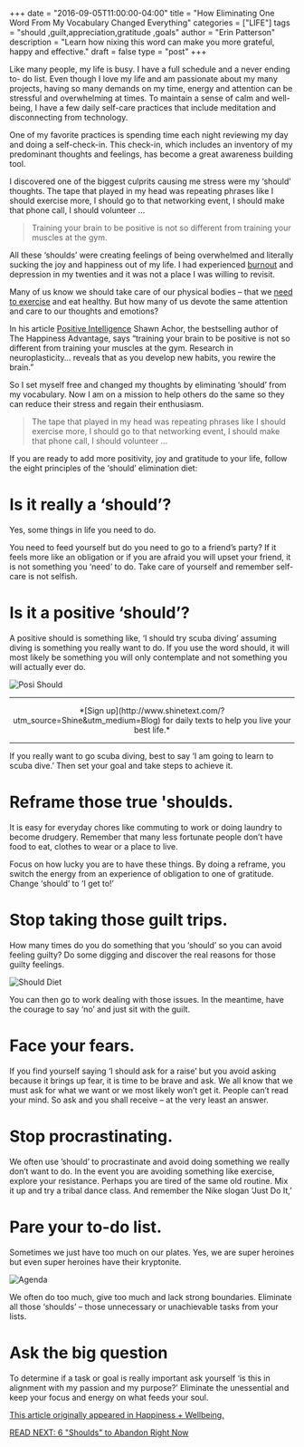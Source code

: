 +++
  date = "2016-09-05T11:00:00-04:00"
  title = "How Eliminating One Word From My Vocabulary Changed Everything"
  categories = ["LIFE"]
  tags = "should ,guilt,appreciation,gratitude ,goals"
  author = "Erin Patterson"
  description = "Learn how nixing this word can make you more grateful, happy and effective."
  draft = false
  type = "post"
+++



<span class="dropcap">L</span>ike many people, my life is busy. I have a full schedule and a never ending to- do list. Even though I love my life and am passionate about my many projects, having so many demands on my time, energy and attention can be stressful and overwhelming at times. To maintain a sense of calm and well-being, I have a few daily self-care practices that include meditation and disconnecting from technology.

One of my favorite practices is spending time each night reviewing my day and doing a self-check-in. This check-in, which includes an inventory of my predominant thoughts and feelings, has become a great awareness building tool. 

I discovered one of the biggest culprits causing me stress were my ‘should’ thoughts.  The tape that played in my head was repeating phrases like I should exercise more, I should go to that networking event, I should make that phone call, I should volunteer …

> Training your brain to be positive is not so different from training your muscles at the gym.

All these ‘shoulds’ were creating feelings of being overwhelmed and literally sucking the joy and happiness out of my life. I had experienced [burnout](http://advice.shinetext.com/articles/10-ways-to-bounce-back-from-burnout/?utm_source=Shine&utm_medium=Blog) and depression in my twenties and it was not a place I was willing to revisit.

Many of us know we should take care of our physical bodies –  that we [need to exercise](http://advice.shinetext.com/articles/4-Ways-Fitness-Can-Transform-Your-Mental-Health/?utm_source=Shine&utm_medium=Blog) and eat healthy. But how many of us devote the same attention and care to our thoughts and emotions?  

In his article <a href="https://hbr.org/2012/01/positive-intelligence" target="_blank">Positive Intelligence</a> Shawn Achor, the bestselling author of The Happiness Advantage, says “training your brain to be positive is not so different from training your muscles at the gym. Research in neuroplasticity… reveals that as you develop new habits, you rewire the brain.” 

So I set myself free and changed my thoughts by eliminating ‘should’ from my vocabulary. Now I am on a mission to help others do the same so they can reduce their stress and regain their enthusiasm.

> The tape that played in my head was repeating phrases like I should exercise more, I should go to that networking event, I should make that phone call, I should volunteer …

If you are ready to add more positivity, joy and gratitude to your life, follow the eight principles of the ‘should’ elimination diet:

# Is it really a ‘should’? 
Yes, some things in life you need to do. 

You need to feed yourself but do you need to go to a friend’s party? If it feels more like an obligation or if you are afraid you will upset your friend, it is not something you ‘need’ to do. Take care of yourself and remember self-care is not selfish.

# Is it a positive ‘should’?
A positive should is something like, ‘I should try scuba diving’ assuming diving is something you really want to do. If you use the word should, it will most likely be something you will only contemplate and not something you will actually ever do. 

![Posi Should](//images.contentful.com/awpxl2koull4/6rxtBX3aO40yoC0wQYMq2y/2e726eee9e99a3b38e8695ec77b189e0/5JA2DJT9G9.jpg)

---

<center>*[Sign up](http://www.shinetext.com/?utm_source=Shine&utm_medium=Blog) for daily texts to help you live your best life.* </center>

---


If you really want to go scuba diving, best to say ‘I am going to learn to scuba dive.’ Then set your goal and take steps to achieve it.

# Reframe those true 'shoulds.
It is easy for everyday chores like commuting to work or doing laundry to become drudgery. Remember that many less fortunate people don’t have food to eat, clothes to wear or a place to live. 

Focus on how lucky you are to have these things. By doing a reframe, you switch the energy from an experience of obligation to one of gratitude. Change ‘should’ to ‘I get to!’

# Stop taking those guilt trips.
How many times do you do something that you ‘should’ so you can avoid feeling guilty? Do some digging and discover the real reasons for those guilty feelings. 

![Should Diet](//images.contentful.com/awpxl2koull4/VVckLTMT2o8isquWoAcAQ/4c44993f097fbd39d1016731bb9d1294/Screen_Shot_2016-09-05_at_5.27.08_PM.png)

You can then go to work dealing with those issues. In the meantime, have the courage to say ‘no’ and just sit with the guilt.

# Face your fears.
If you find yourself saying ‘I should ask for a raise’ but you avoid asking because it brings up fear, it is time to be brave and ask. We all know that we must ask for what we want or we most likely won’t get it. People can’t read your mind. So ask and you shall receive – at the very least an answer.

# Stop procrastinating.
We often use ’should’ to procrastinate and avoid doing something we really don’t want to do. In the event you are avoiding something like exercise, explore your resistance. Perhaps you are tired of the same old routine. Mix it up and try a tribal dance class. And remember the Nike slogan ‘Just Do It,’

# Pare your to-do list.
Sometimes we just have too much on our plates. Yes, we are super heroines but even super heroines have their kryptonite. 

![Agenda](//images.contentful.com/awpxl2koull4/20dG64LS8smICiiMu4eEyI/a04de4c8bf290e7df88118aef017e325/HFH6U1U5T4.jpg)

We often do too much, give too much and lack strong boundaries. Eliminate all those ‘shoulds’ – those unnecessary or unachievable tasks from your lists.

# Ask the big question
To determine if a task or goal is really important ask yourself ‘is this in alignment with my passion and my purpose?’ Eliminate the unessential and keep your focus and energy on what feeds your soul.

[This article originally appeared in Happiness + Wellbeing.](http://happywellacademy.com/the-should-elimination-diet/)

[READ NEXT: 6 "Shoulds" to Abandon Right Now](http://advice.shinetext.com/articles/6-shoulds-to-abandon-right-now/)

<div class="pubexchange_module" id="pubexchange_below_content" data-pubexchange-module-id="2323"></div>

<script>(function(w, d, s, id) {
  w.PUBX=w.PUBX || {pub: "shine_text", discover: false, lazy: true};
  var js, pjs = d.getElementsByTagName(s)[0];
  if (d.getElementById(id)) return;
  js = d.createElement(s); js.id = id; js.async = true;
  js.src = "//main.pubexchange.com/loader.min.js";
  pjs.parentNode.insertBefore(js, pjs);
}(window, document, "script", "pubexchange-jssdk"));</script>

